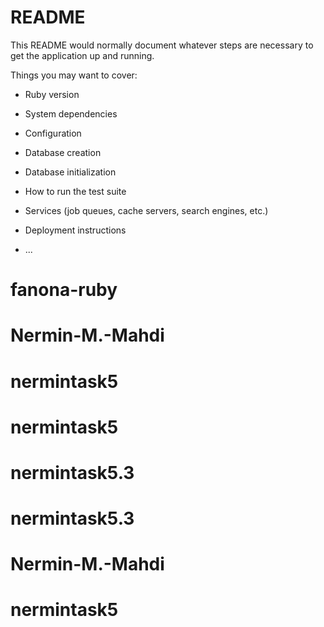 # README

This README would normally document whatever steps are necessary to get the
application up and running.

Things you may want to cover:

* Ruby version

* System dependencies

* Configuration

* Database creation

* Database initialization

* How to run the test suite

* Services (job queues, cache servers, search engines, etc.)

* Deployment instructions

* ...
# fanona-ruby
# Nermin-M.-Mahdi
# nermintask5
# nermintask5
# nermintask5.3
# nermintask5.3
# Nermin-M.-Mahdi
# nermintask5
